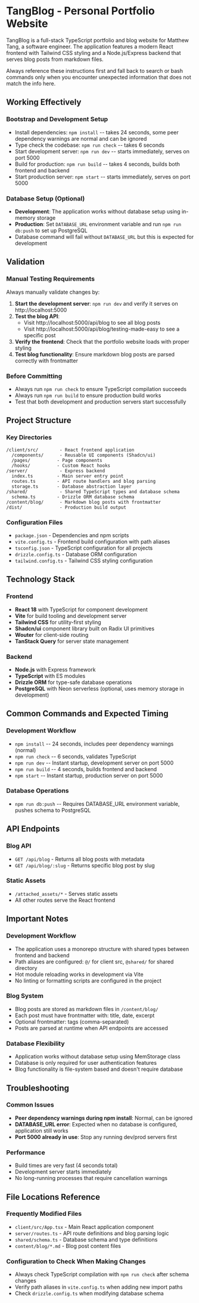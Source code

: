 # TangBlog - Personal Portfolio Website

TangBlog is a full-stack TypeScript portfolio and blog website for Matthew Tang, a software engineer. The application features a modern React frontend with Tailwind CSS styling and a Node.js/Express backend that serves blog posts from markdown files.

Always reference these instructions first and fall back to search or bash commands only when you encounter unexpected information that does not match the info here.

## Working Effectively

### Bootstrap and Development Setup
- Install dependencies: `npm install` -- takes 24 seconds, some peer dependency warnings are normal and can be ignored
- Type check the codebase: `npm run check` -- takes 6 seconds
- Start development server: `npm run dev` -- starts immediately, serves on port 5000
- Build for production: `npm run build` -- takes 4 seconds, builds both frontend and backend
- Start production server: `npm start` -- starts immediately, serves on port 5000

### Database Setup (Optional)
- **Development**: The application works without database setup using in-memory storage
- **Production**: Set `DATABASE_URL` environment variable and run `npm run db:push` to set up PostgreSQL
- Database command will fail without `DATABASE_URL` but this is expected for development

## Validation

### Manual Testing Requirements
Always manually validate changes by:
1. **Start the development server**: `npm run dev` and verify it serves on http://localhost:5000
2. **Test the blog API**: 
   - Visit http://localhost:5000/api/blog to see all blog posts
   - Visit http://localhost:5000/api/blog/testing-made-easy to see a specific post
3. **Verify the frontend**: Check that the portfolio website loads with proper styling
4. **Test blog functionality**: Ensure markdown blog posts are parsed correctly with frontmatter

### Before Committing
- Always run `npm run check` to ensure TypeScript compilation succeeds
- Always run `npm run build` to ensure production build works
- Test that both development and production servers start successfully

## Project Structure

### Key Directories
```
/client/src/        - React frontend application
  /components/      - Reusable UI components (Shadcn/ui)
  /pages/          - Page components
  /hooks/          - Custom React hooks
/server/            - Express backend
  index.ts         - Main server entry point
  routes.ts        - API route handlers and blog parsing
  storage.ts       - Database abstraction layer
/shared/            - Shared TypeScript types and database schema
  schema.ts        - Drizzle ORM database schema
/content/blog/      - Markdown blog posts with frontmatter
/dist/              - Production build output
```

### Configuration Files
- `package.json` - Dependencies and npm scripts
- `vite.config.ts` - Frontend build configuration with path aliases
- `tsconfig.json` - TypeScript configuration for all projects
- `drizzle.config.ts` - Database ORM configuration
- `tailwind.config.ts` - Tailwind CSS styling configuration

## Technology Stack

### Frontend
- **React 18** with TypeScript for component development
- **Vite** for build tooling and development server
- **Tailwind CSS** for utility-first styling
- **Shadcn/ui** component library built on Radix UI primitives
- **Wouter** for client-side routing
- **TanStack Query** for server state management

### Backend
- **Node.js** with Express framework
- **TypeScript** with ES modules
- **Drizzle ORM** for type-safe database operations
- **PostgreSQL** with Neon serverless (optional, uses memory storage in development)

## Common Commands and Expected Timing

### Development Workflow
- `npm install` -- 24 seconds, includes peer dependency warnings (normal)
- `npm run check` -- 6 seconds, validates TypeScript
- `npm run dev` -- Instant startup, development server on port 5000
- `npm run build` -- 4 seconds, builds frontend and backend
- `npm start` -- Instant startup, production server on port 5000

### Database Operations
- `npm run db:push` -- Requires DATABASE_URL environment variable, pushes schema to PostgreSQL

## API Endpoints

### Blog API
- `GET /api/blog` - Returns all blog posts with metadata
- `GET /api/blog/:slug` - Returns specific blog post by slug

### Static Assets
- `/attached_assets/*` - Serves static assets
- All other routes serve the React frontend

## Important Notes

### Development Workflow
- The application uses a monorepo structure with shared types between frontend and backend
- Path aliases are configured: `@/` for client src, `@shared/` for shared directory
- Hot module reloading works in development via Vite
- No linting or formatting scripts are configured in the project

### Blog System
- Blog posts are stored as markdown files in `/content/blog/`
- Each post must have frontmatter with: title, date, excerpt
- Optional frontmatter: tags (comma-separated)
- Posts are parsed at runtime when API endpoints are accessed

### Database Flexibility
- Application works without database setup using MemStorage class
- Database is only required for user authentication features
- Blog functionality is file-system based and doesn't require database

## Troubleshooting

### Common Issues
- **Peer dependency warnings during npm install**: Normal, can be ignored
- **DATABASE_URL error**: Expected when no database is configured, application still works
- **Port 5000 already in use**: Stop any running dev/prod servers first

### Performance
- Build times are very fast (4 seconds total)
- Development server starts immediately
- No long-running processes that require cancellation warnings

## File Locations Reference

### Frequently Modified Files
- `client/src/App.tsx` - Main React application component
- `server/routes.ts` - API route definitions and blog parsing logic
- `shared/schema.ts` - Database schema and type definitions
- `content/blog/*.md` - Blog post content files

### Configuration to Check When Making Changes
- Always check TypeScript compilation with `npm run check` after schema changes
- Verify path aliases in `vite.config.ts` when adding new import paths
- Check `drizzle.config.ts` when modifying database schema